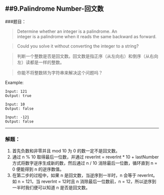 ##9.Palindrome Number-回文数
-------

###题目：

> Determine whether an integer is a palindrome. An integer is a palindrome when it reads the same backward as forward.

> Could you solve it without converting the integer to a string?

> 判断一个整数是否是回文数。回文数是指正序（从左向右）和倒序（从右向左）读都是一样的整数。

> 你能不将整数转为字符串来解决这个问题吗？

Example:
```
Input: 121
Output: true

Input: 10
Output: false

Input: -121
Output: false
```
-------

### 解题：
1. 首先负数和非零并且 mod 10 为 0 的数一定不是回文数。
2. 通过 n % 10 取得最后一位数，并通过 reverInt = reverInt * 10 + lastNumber 方式将数字逆序生成新的数，然后通过 n / 10 消除最后一位数，循环直到 n = 0 便能得到 n 的逆序数值。
3. 在第二步的过程中，如果 n 是回文数，当逆序到一半时，n 会等于 reverInt。如 n = 121，当 reverInt = 12时且 n 消除最后一位数前，n = 12，所以逆序到一半时我们便可以知道 n 是否是回文数。
